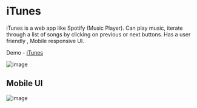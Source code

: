 # iTunes
iTunes is a web app like Spotify (Music Player). Can play music, iterate through a list of songs by clicking on previous or next buttons. Has a user friendly , Mobile responsive UI.

Demo - [iTunes](https://muskan-itunes.herokuapp.com/)

![image](https://user-images.githubusercontent.com/83824990/145670697-2d2aa723-d9d2-4c04-95e6-84726782b2d2.png)

## Mobile UI
![image](https://user-images.githubusercontent.com/83824990/145670734-d692ebe1-efcc-4209-9330-6487b7408a78.png)

